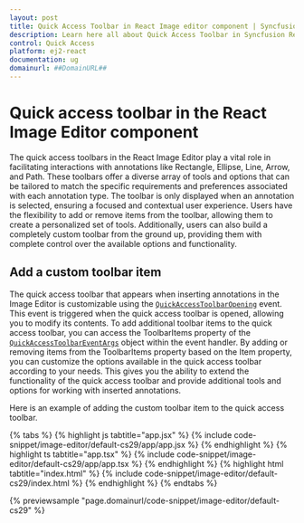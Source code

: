 ```yaml
---
layout: post
title: Quick Access Toolbar in React Image editor component | Syncfusion
description: Learn here all about Quick Access Toolbar in Syncfusion React Image editor component of Syncfusion Essential JS 2 and more.
control: Quick Access
platform: ej2-react
documentation: ug
domainurl: ##DomainURL##
---
```


# Quick access toolbar in the React Image Editor component

The quick access toolbars in the React Image Editor play a vital role in facilitating interactions with annotations like Rectangle, Ellipse, Line, Arrow, and Path. These toolbars offer a diverse array of tools and options that can be tailored to match the specific requirements and preferences associated with each annotation type. The toolbar is only displayed when an annotation is selected, ensuring a focused and contextual user experience. Users have the flexibility to add or remove items from the toolbar, allowing them to create a personalized set of tools. Additionally, users can also build a completely custom toolbar from the ground up, providing them with complete control over the available options and functionality. 

## Add a custom toolbar item

The quick access toolbar that appears when inserting annotations in the Image Editor is customizable using the [`QuickAccessToolbarOpening`](https://ej2.syncfusion.com/react/documentation/api/image-editor/#quickacesstoolbareventargs) event. This event is triggered when the quick access toolbar is opened, allowing you to modify its contents. To add additional toolbar items to the quick access toolbar, you can access the ToolbarItems property of the [`QuickAccessToolbarEventArgs`](https://ej2.syncfusion.com/react/documentation/api/image-editor/#quickacesstoolbareventargs) object within the event handler. By adding or removing items from the ToolbarItems property based on the Item property, you can customize the options available in the quick access toolbar according to your needs. This gives you the ability to extend the functionality of the quick access toolbar and provide additional tools and options for working with inserted annotations. 

Here is an example of adding the custom toolbar item to the quick access toolbar. 

{% tabs %}
{% highlight js tabtitle="app.jsx" %}
{% include code-snippet/image-editor/default-cs29/app/app.jsx %}
{% endhighlight %}
{% highlight ts tabtitle="app.tsx" %}
{% include code-snippet/image-editor/default-cs29/app/app.tsx %}
{% endhighlight %}
{% highlight html tabtitle="index.html" %}
{% include code-snippet/image-editor/default-cs29/index.html %}
{% endhighlight %}
{% endtabs %}
        
{% previewsample "page.domainurl/code-snippet/image-editor/default-cs29" %}
